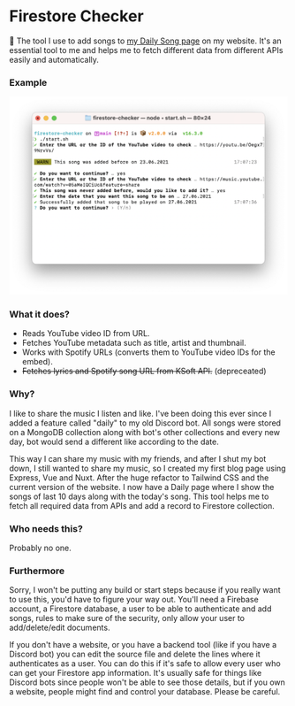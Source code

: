 # Firestore Checker

🔬 The tool I use to add songs to [my Daily Song page](https://eggsy.xyz/daily) on my website. It's an essential tool to me and helps me to fetch different data from different APIs easily and automatically.

### Example

<p align="center">

![image](images/example.png)

</p>

### What it does?

- Reads YouTube video ID from URL.
- Fetches YouTube metadata such as title, artist and thumbnail.
- Works with Spotify URLs (converts them to YouTube video IDs for the embed).
- ~~Fetches lyrics and Spotify song URL from KSoft API.~~ (depreceated)

### Why?

I like to share the music I listen and like. I've been doing this ever since I added a feature called "daily" to my old Discord bot. All songs were stored on a MongoDB collection along with bot's other collections and every new day, bot would send a different like according to the date.

This way I can share my music with my friends, and after I shut my bot down, I still wanted to share my music, so I created my first blog page using Express, Vue and Nuxt. After the huge refactor to Tailwind CSS and the current version of the website. I now have a Daily page where I show the songs of last 10 days along with the today's song. This tool helps me to fetch all required data from APIs and add a record to Firestore collection.

### Who needs this?

Probably no one.

### Furthermore

Sorry, I won't be putting any build or start steps because if you really want to use this, you'd have to figure your way out. You'll need a Firebase account, a Firestore database, a user to be able to authenticate and add songs, rules to make sure of the security, only allow your user to add/delete/edit documents.

If you don't have a website, or you have a backend tool (like if you have a Discord bot) you can edit the source file and delete the lines where it authenticates as a user. You can do this if it's safe to allow every user who can get your Firestore app information. It's usually safe for things like Discord bots since people won't be able to see those details, but if you own a website, people might find and control your database. Please be careful.
